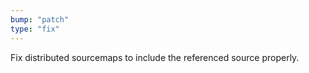 ```yaml
---
bump: "patch"
type: "fix"
---
```


Fix distributed sourcemaps to include the referenced source properly.
